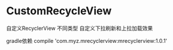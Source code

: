 # CustomRecycleView

自定义RecyclerView 不同类型 自定义下拉刷新和上拉加载效果

gradle依赖
compile 'com.myz.mrecyclerview:mrecyclerview:1.0.1'
